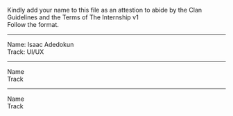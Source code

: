 Kindly add your name to this file as an attestion to abide by the Clan Guidelines and the Terms of The Internship v1
<br/> Follow the format.<br/> 
___
Name: Isaac Adedokun <br/>
Track: UI/UX
___
Name <br/>
Track
___
Name <br/>
Track
